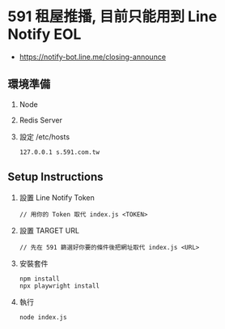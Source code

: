 



# 591 租屋推播, 目前只能用到 Line Notify EOL

* https://notify-bot.line.me/closing-announce

## 環境準備

1. Node

2. Redis Server

3. 設定 /etc/hosts
    ```
    127.0.0.1 s.591.com.tw
    ```

## Setup Instructions

1. 設置 Line Notify Token
    ```
    // 用你的 Token 取代 index.js <TOKEN>
    ```
2. 設置 TARGET URL
    ```
    // 先在 591 篩選好你要的條件後把網址取代 index.js <URL>
    ```
2. 安裝套件
    ```
    npm install
    npx playwright install
    ```
3. 執行
    ```
    node index.js
    ```
